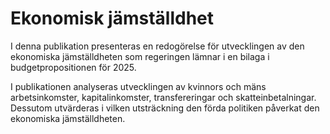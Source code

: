 # Ekonomisk jämställdhet

I denna publikation presenteras en redogörelse för utvecklingen av den ekonomiska jämställdheten som regeringen lämnar i en bilaga i budgetpropositionen för 2025\.


I publikationen analyseras utvecklingen av kvinnors och mäns arbetsinkomster, kapitalinkomster, transfereringar och skatteinbetalningar. Dessutom utvärderas i vilken utsträckning den förda politiken påverkat den ekonomiska jämställdheten.
